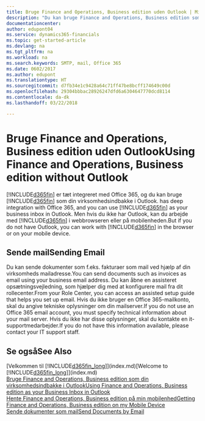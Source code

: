 ```yaml
---
title: Bruge Finance and Operations, Business edition uden Outlook | Microsoft Docs
description: "Du kan bruge Finance and Operations, Business edition som din virksomhedsindbakke i Outlook, fordi det er integreret med Office 365, men du kan også arbejde uden Outlook i en webbrowser eller på mobilenheden."
documentationcenter: 
author: edupont04
ms.service: dynamics365-financials
ms.topic: get-started-article
ms.devlang: na
ms.tgt_pltfrm: na
ms.workload: na
ms.search.keywords: SMTP, mail, Office 365
ms.date: 0602/2017
ms.author: edupont
ms.translationtype: HT
ms.sourcegitcommit: d7fb34e1c9428a64c71ff47be8bcff174649c00d
ms.openlocfilehash: 29304bbbac28926247dfd6a6304647770dcd8114
ms.contentlocale: da-dk
ms.lasthandoff: 03/22/2018

---
```

# <a name="using-finance-and-operations-business-edition-without-outlook"></a><span data-ttu-id="9181c-103">Bruge Finance and Operations, Business edition uden Outlook</span><span class="sxs-lookup"><span data-stu-id="9181c-103">Using Finance and Operations, Business edition without Outlook</span></span>
[!INCLUDE[d365fin](includes/d365fin_md.md)]<span data-ttu-id="9181c-104"> er tæt integreret med Office 365, og du kan bruge [!INCLUDE[d365fin](includes/d365fin_md.md)] som din virksomhedsindbakke i Outlook.</span><span class="sxs-lookup"><span data-stu-id="9181c-104"> has deep integration with Office 365, and you can use [!INCLUDE[d365fin](includes/d365fin_md.md)] as your business inbox in Outlook.</span></span> <span data-ttu-id="9181c-105">Men hvis du ikke har Outlook, kan du arbejde med [!INCLUDE[d365fin](includes/d365fin_md.md)] i webbrowseren eller på mobilenheden.</span><span class="sxs-lookup"><span data-stu-id="9181c-105">But if you do not have Outlook, you can work with [!INCLUDE[d365fin](includes/d365fin_md.md)] in the browser or on your mobile device.</span></span>  

## <a name="sending-email"></a><span data-ttu-id="9181c-106">Sende mail</span><span class="sxs-lookup"><span data-stu-id="9181c-106">Sending Email</span></span>
<span data-ttu-id="9181c-107">Du kan sende dokumenter som f.eks. fakturaer som mail ved hjælp af din virksomheds mailadresse.</span><span class="sxs-lookup"><span data-stu-id="9181c-107">You can send documents such as invoices as email using your business email address.</span></span> <span data-ttu-id="9181c-108">Du kan åbne en assisteret opsætningsvejledning, som hjælper dig med at konfigurere mail fra dit rollecenter.</span><span class="sxs-lookup"><span data-stu-id="9181c-108">From your Role Center, you can access an assisted setup guide that helps you set up email.</span></span> <span data-ttu-id="9181c-109">Hvis du ikke bruger en Office 365-mailkonto, skal du angive tekniske oplysninger om din mailserver.</span><span class="sxs-lookup"><span data-stu-id="9181c-109">If you do not use an Office 365 email account, you must specify technical information about your mail server.</span></span> <span data-ttu-id="9181c-110">Hvis du ikke har disse oplysninger, skal du kontakte en it-supportmedarbejder.</span><span class="sxs-lookup"><span data-stu-id="9181c-110">If you do not have this information available, please contact your IT support staff.</span></span>  


## <a name="see-also"></a><span data-ttu-id="9181c-111">Se også</span><span class="sxs-lookup"><span data-stu-id="9181c-111">See Also</span></span>
<span data-ttu-id="9181c-112">[Velkommen til [!INCLUDE[d365fin_long](includes/d365fin_long_md.md)]](index.md)</span><span class="sxs-lookup"><span data-stu-id="9181c-112">[Welcome to [!INCLUDE[d365fin_long](includes/d365fin_long_md.md)]](index.md)</span></span>  
[<span data-ttu-id="9181c-113">Bruge Finance and Operations, Business edition som din virksomhedsindbakke i Outlook</span><span class="sxs-lookup"><span data-stu-id="9181c-113">Using Finance and Operations, Business edition as your Business Inbox in Outlook</span></span>](madeira-outlook.md)  
[<span data-ttu-id="9181c-114">Hente Finance and Operations, Business edition på min mobilenhed</span><span class="sxs-lookup"><span data-stu-id="9181c-114">Getting Finance and Operations, Business edition on my Mobile Device</span></span>](install-mobile-app.md)  
[<span data-ttu-id="9181c-115">Sende dokumenter som mail</span><span class="sxs-lookup"><span data-stu-id="9181c-115">Send Documents by Email</span></span>](ui-how-send-documents-email.md)

